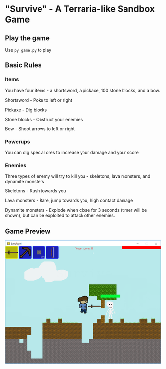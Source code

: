# "Survive" - A Terraria-like Sandbox Game

## Play the game 

Use `` py game.py `` to play

## Basic Rules

### Items

You have four items - a shortsword, a pickaxe, 100 stone blocks, and a bow.

Shortsword - Poke to left or right

Pickaxe - Dig blocks

Stone blocks - Obstruct your enemies

Bow - Shoot arrows to left or right

### Powerups

You can dig special ores to increase your damage and your score

### Enemies

Three types of enemy will try to kill you - skeletons, lava monsters, and dynamite monsters

Skeletons - Rush towards you

Lava monsters - Rare, jump towards you, high contact damage

Dynamite monsters - Explode when close for 3 seconds (timer will be shown), but can be exploited to attack other enemies.

## Game Preview
![image](previews/preview.png)

